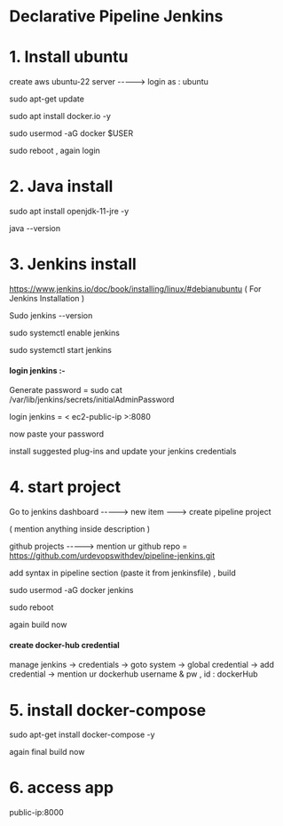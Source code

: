 # Declarative Pipeline Jenkins

# 1. Install ubuntu 

create aws ubuntu-22 server  ----->   login as : ubuntu 

sudo apt-get update 

sudo apt install docker.io -y 

sudo usermod -aG docker $USER

sudo reboot , again login

# 2. Java install

sudo apt install openjdk-11-jre -y

java --version

# 3. Jenkins install

https://www.jenkins.io/doc/book/installing/linux/#debianubuntu ( For Jenkins Installation )

Sudo jenkins --version

sudo systemctl enable jenkins

sudo systemctl start jenkins
  
#### login jenkins :-

Generate password  = sudo cat /var/lib/jenkins/secrets/initialAdminPassword

login jenkins = < ec2-public-ip >:8080

now paste your password

install suggested plug-ins and update your jenkins credentials

# 4. start project

Go to jenkins dashboard    ----->   new item   --->  create pipeline project

( mention anything inside description )

github projects   ----->   mention ur github repo = https://github.com/urdevopswithdev/pipeline-jenkins.git

add syntax in pipeline section (paste it from jenkinsfile) , build

sudo usermod -aG docker jenkins

sudo reboot

again build now

#### create docker-hub credential

manage jenkins -> credentials -> goto system -> global credential -> add credential -> mention ur dockerhub username & pw , id : dockerHub

# 5. install docker-compose

sudo apt-get install docker-compose -y

again final build now

# 6. access app

public-ip:8000
